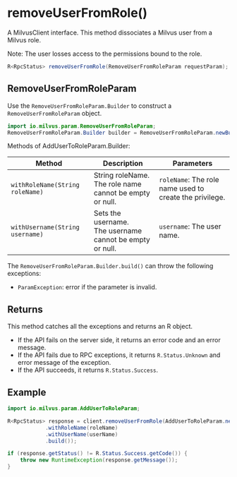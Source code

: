 # removeUserFromRole()

A MilvusClient interface. This method dissociates a Milvus user from a Milvus role. 

<div class="alert note">
Note: The user losses access to the permissions bound to the role.
</div>

```Java
R<RpcStatus> removeUserFromRole(RemoveUserFromRoleParam requestParam);
```

## RemoveUserFromRoleParam

Use the `RemoveUserFromRoleParam.Builder` to construct a `RemoveUserFromRoleParam` object.

```Java
import io.milvus.param.RemoveUserFromRoleParam;
RemoveUserFromRoleParam.Builder builder = RemoveUserFromRoleParam.newBuilder();
```

Methods of AddUserToRoleParam.Builder:

| Method | Description | Parameters |
| --- | --- | --- |
| `withRoleName(String roleName)` | String roleName. <br> The role name cannot be empty or null. | `roleName`: The role name used to create the privilege. |
| `withUsername(String username)` | Sets the username. <br> The username cannot be empty or null. |	`username`: The user name. | 

The `RemoveUserFromRoleParam.Builder.build()` can throw the following exceptions:
- `ParamException`: error if the parameter is invalid.

## Returns
This method catches all the exceptions and returns an R<RpcStatus> object.
- If the API fails on the server side, it returns an error code and an error message.
- If the API fails due to RPC exceptions, it returns `R.Status.Unknown` and error message of the exception.
- If the API succeeds, it returns `R.Status.Success`.

## Example

```Java
import io.milvus.param.AddUserToRoleParam;

R<RpcStatus> response = client.removeUserFromRole(AddUserToRoleParam.newBuilder()
            .withRoleName(roleName)
            .withUserName(userName)
            .build());

if (response.getStatus() != R.Status.Success.getCode()) {
    throw new RuntimeException(response.getMessage());
}
```